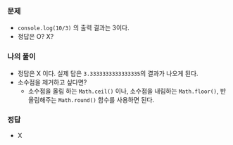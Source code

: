 ### 문제
- `console.log(10/3)` 의 출력 결과는 3이다.
- 정답은 O? X?

### 나의 풀이
- 정답은 X 이다. 실제 답은 `3.3333333333333335`의 결과가 나오게 된다. 
- 소수점을 제거하고 싶다면?
    - 소수점을 올림 하는 `Math.ceil()` 이나, 소수점을 내림하는 `Math.floor()`, 반올림해주는 `Math.round()` 함수를 사용하면 된다.

### 정답
- X